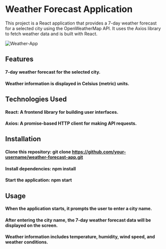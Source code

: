 # Weather Forecast Application
This project is a React application that provides a 7-day weather forecast for a selected city using the OpenWeatherMap API. It uses the Axios library to fetch weather data and is built with React.

![Weather-App](Weather-App.jpeg)

## Features
#### 7-day weather forecast for the selected city.
#### Weather information is displayed in Celsius (metric) units.

## Technologies Used
#### React: A frontend library for building user interfaces.
#### Axios: A promise-based HTTP client for making API requests.

## Installation
#### Clone this repository: git clone https://github.com/your-username/weather-forecast-app.git
#### Install dependencies: npm install
#### Start the application: npm start

## Usage
#### When the application starts, it prompts the user to enter a city name.
#### After entering the city name, the 7-day weather forecast data will be displayed on the screen.
#### Weather information includes temperature, humidity, wind speed, and weather conditions.



